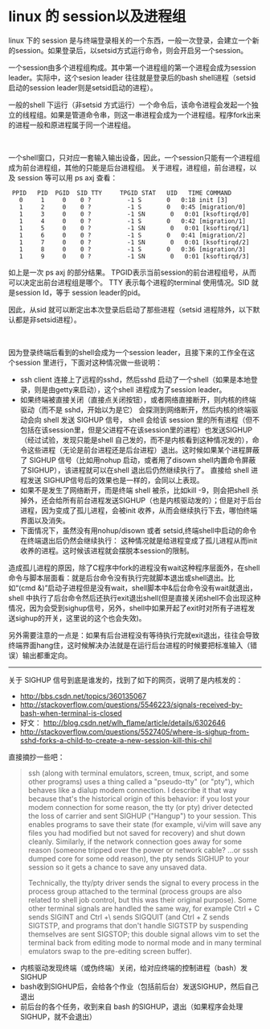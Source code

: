 # linux 的 session以及进程组

linux 下的 session 是与终端登录相关的一个东西，一般一次登录，会建立一个新的session。如果登录后，以setsid方式运行命令，则会开启另一个session。

一个session由多个进程组构成。其中第一个进程组的第一个进程会成为session leader。实际中，这个sesion leader 往往就是登录后的bash shell进程（setsid 启动的session leader则是setsid启动的进程）。

一般的shell 下运行（非setsid 方式运行）一个命令后，该命令进程会发起一个独立的线程组。如果是管道命令串，则这一串进程会成为一个进程组。程序fork出来的进程一般和原进程属于同一个进程组。

<br>

一个shell窗口，只对应一套输入输出设备，因此，一个session只能有一个进程组成为前台进程组，其他的只能是后台进程组。
关于进程，进程组，前台进程，以及 session 等可以用 ps axj 查看：
```
 PPID   PID  PGID  SID TTY     TPGID STAT   UID   TIME COMMAND
   0     1     0    0 ?          -1 S       0   0:18 init [3]  
   1     2     0    0 ?          -1 S       0   0:45 [migration/0]
   1     3     0    0 ?          -1 SN       0   0:01 [ksoftirqd/0]
   1     4     0    0 ?          -1 S       0   0:42 [migration/1]
   1     5     0    0 ?          -1 SN       0   0:01 [ksoftirqd/1]
   1     6     0    0 ?          -1 S       0   0:41 [migration/2]
   1     7     0    0 ?          -1 SN       0   0:01 [ksoftirqd/2]
   1     8     0    0 ?          -1 S       0   0:36 [migration/3]
   1     9     0    0 ?          -1 SN       0   0:01 [ksoftirqd/3]
```
如上是一次 ps axj 的部分结果。 TPGID表示当前session的前台进程组号，从而可以决定出前台进程组是哪个。 TTY 表示每个进程的terminal 使用情况。SID 就是session Id，等于 session leader的pid。

因此，从sid 就可以断定出本次登录后启动了那些进程（setsid 进程除外，以下默认都是非setsid进程）。

<br>

因为登录终端后看到的shell会成为一个session leader，且接下来的工作全在这个session 里进行，下面对这种情况做一些说明：
- ssh client 连接上了远程的sshd，然后sshd 启动了一个shell（如果是本地登录，则是由getty来启动），这个shell 进程成为了session leader。
- 如果终端被直接关闭（直接点关闭按钮），或者网络直接断开，则内核的终端驱动（而不是 sshd，开始以为是它） 会探测到网络断开，然后内核的终端驱动会向 shell 发送 SIGHUP 信号， shell 会给该 session 里的所有进程（但不包括在该session里，但是父进程不在该session里的进程）也发送SIGHUP（经过试验，发现只能是shell 自己发的，而不是内核看到这种情况发的），命令这些进程（无论是前台进程还是后台进程）退出。这时候如果某个进程屏蔽了 SIGHUP 信号（比如用nohup 启动，或者用了disown shell内置命令屏蔽了SIGHUP），该进程就可以在shell 退出后仍然继续执行了。
直接给 shell 进程发送 SIGHUP信号后的效果也是一样的，会同以上表现。
- 如果不是发生了网络断开，而是终端 shell 被杀，比如kill -9，则会把shell 杀掉外，还会给所有前台进程发送SIGHUP（也是内核驱动发的）；但是对于后台进程，因为变成了孤儿进程，会被init 收养，从而会继续执行下去，哪怕终端界面以及消失。
- 下面情况下，虽然没有用nohup/disown 或者 setsid,终端shell中启动的命令在终端退出后仍然会继续执行：
  这种情况就是给进程变成了孤儿进程从而init收养的进程。这时候该进程就会摆脱本session的限制。

造成孤儿进程的原因，除了C程序中fork的进程没有wait这种程序层面外，在shell 命令与脚本层面看：就是后台命令没有执行完就脚本退出或shell退出。比如“(cmd &)”启动子进程但是没有wait，shell脚本中&后台命令没有wait就退出， shell 中执行了后台命令然后还执行exit退出shell(但是直接关闭shell不会出现这种情况，因为会受到sighup信号，另外，shell中如果开起了exit时对所有子进程发送sighup的开关，这里说的这个也会失效)。

另外需要注意的一点是：如果有后台进程没有等待执行完就exit退出，往往会导致终端界面hang住，这时候解决办法就是在运行后台进程的时候要把标准输入（错误）输出都重定向。

-------------------------

关于 SIGHUP 信号到底是谁发的，找到了如下的网页，说明了是内核发的：
- http://bbs.csdn.net/topics/360135067
- http://stackoverflow.com/questions/5546223/signals-received-by-bash-when-terminal-is-closed
- 好文： http://blog.csdn.net/wlh_flame/article/details/6302646
- http://stackoverflow.com/questions/5527405/where-is-sighup-from-sshd-forks-a-child-to-create-a-new-session-kill-this-chil
  
直接摘抄一些吧：

> ssh (along with terminal emulators, screen, tmux, script, and some other programs) uses a thing called a "pseudo-tty" (or "pty"), which behaves like a dialup modem connection. I describe it that way because that's the historical origin of this behavior: if you lost your modem connection for some reason, the tty (or pty) driver detected the loss of carrier and sent SIGHUP ("Hangup") to your session. This enables programs to save their state (for example, vi/vim will save any files you had modified but not saved for recovery) and shut down cleanly. Similarly, if the network connection goes away for some reason (someone tripped over the power or network cable? ...or sssh dumped core for some odd reason), the pty sends SIGHUP to your session so it gets a chance to save any unsaved data.
>
> 
> Technically, the tty/pty driver sends the signal to every process in the process group attached to the terminal (process groups are also related to shell job control, but this was their original purpose). Some other terminal signals are handled the same way, for example Ctrl + C sends SIGINT and Ctrl +\ sends SIGQUIT (and Ctrl + Z sends SIGTSTP, and programs that don't handle SIGTSTP by suspending themselves are sent SIGSTOP; this double signal allows vim to set the terminal back from editing mode to normal mode and in many terminal emulators swap to the pre-editing screen buffer).

- 内核驱动发现终端（或伪终端）关闭，给对应终端的控制进程（bash）发 SIGHUP  
- bash收到SIGHUP后，会给各个作业（包括前后台）发送SIGHUP，然后自己退出
- 前后台的各个任务，收到来自 bash 的SIGHUP，退出（如果程序会处理SIGHUP，就不会退出）
